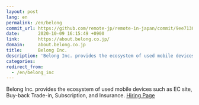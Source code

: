 ```yaml
---
layout: post
lang: en
permalink: /en/belong
commit_url: https://github.com/remote-jp/remote-in-japan/commit/9ee7130f55e90c6807284c2b2f45713556b2c9a6
date:       2020-10-09 16:15:49 +0900
link:       https://about.belong.co.jp/
domain:     about.belong.co.jp
title:      Belong Inc.
description: 'Belong Inc. provides the ecosystem of used mobile devices such as EC site, Buy-back Trade-in, Subscription, and Insurance. Hiring Page'
categories: 
redirect_from:
  - /en/belong_inc
---
```


<p>Belong Inc. provides the ecosystem of used mobile devices such as EC site, Buy-back Trade-in, Subscription, and Insurance. <a href="https://about.belong.co.jp/recruit/">Hiring Page</a></p>

